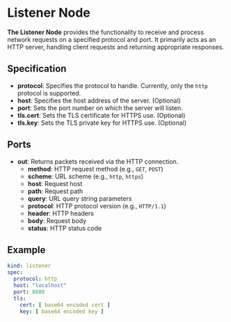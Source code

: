 # Listener Node

**The Listener Node** provides the functionality to receive and process network requests on a specified protocol and port. It primarily acts as an HTTP server, handling client requests and returning appropriate responses.

## Specification

- **protocol**: Specifies the protocol to handle. Currently, only the `http` protocol is supported.
- **host**: Specifies the host address of the server. (Optional)
- **port**: Sets the port number on which the server will listen.
- **tls.cert**: Sets the TLS certificate for HTTPS use. (Optional)
- **tls.key**: Sets the TLS private key for HTTPS use. (Optional)

## Ports

- **out**: Returns packets received via the HTTP connection.
  - **method**: HTTP request method (e.g., `GET`, `POST`)
  - **scheme**: URL scheme (e.g., `http`, `https`)
  - **host**: Request host
  - **path**: Request path
  - **query**: URL query string parameters
  - **protocol**: HTTP protocol version (e.g., `HTTP/1.1`)
  - **header**: HTTP headers
  - **body**: Request body
  - **status**: HTTP status code

## Example

```yaml
kind: listener
spec:
  protocol: http
  host: "localhost"
  port: 8080
  tls:
    cert: [ base64 encoded cert ]
    key: [ base64 encoded key ]
```

